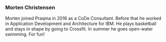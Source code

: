 ---
---
### Morten Christensen

Morten joined Praqma in 2016 as a CoDe Consultant. Before that he worked in Application Development and Architecture for IBM. He plays basketball and stays in shape by going to Crossfit. In summer he goes open-water swimming. For fun!
